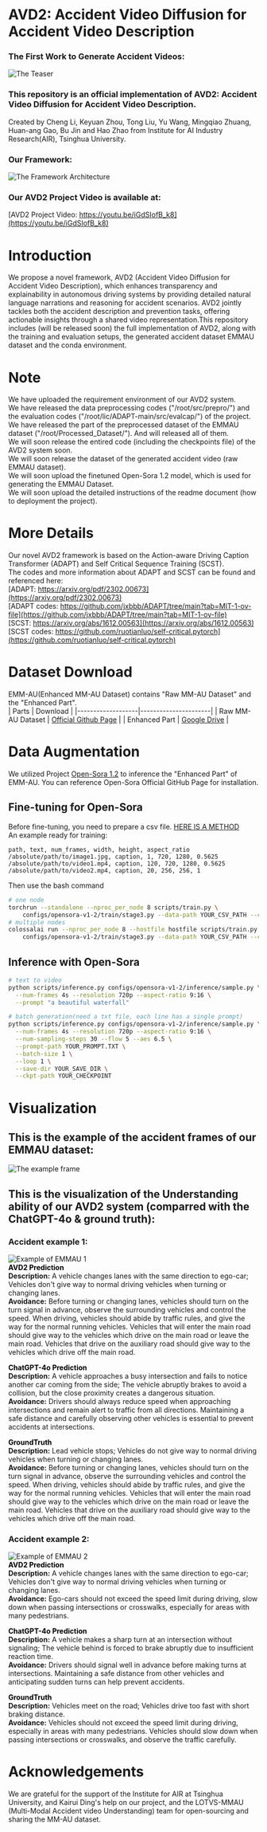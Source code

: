 # AVD2: Accident Video Diffusion for Accident Video Description

### The First Work to Generate Accident Videos:
![The Teaser](./images/teaser.png)

### This repository is an official implementation of AVD2: Accident Video Diffusion for Accident Video Description.
Created by Cheng Li, Keyuan Zhou, Tong Liu, Yu Wang, Mingqiao Zhuang, Huan-ang Gao, Bu Jin and Hao Zhao from Institute for AI Industry Research(AIR), Tsinghua University.

### Our Framework:
![The Framework Architecture](./images/Framework.png)


### Our AVD2 Project Video is available at:
[AVD2 Project Video: https://youtu.be/iGdSIofB_k8](https://youtu.be/iGdSIofB_k8)

# Introduction
We propose a novel framework, AVD2 (Accident Video Diffusion for Accident Video Description), which enhances transparency and explainability in autonomous driving systems by providing detailed natural language narrations and reasoning for accident scenarios. AVD2 jointly tackles both the accident description and prevention tasks, offering actionable insights through a shared video representation.This repository includes (will be released soon) the full implementation of AVD2, along with the training and evaluation setups, the generated accident dataset EMMAU dataset and the conda environment.

# Note
We have uploaded the requirement environment of our AVD2 system.  
We have released the data preprocessing codes ("/root/src/prepro/") and the evaluation codes ("/root/lic/ADAPT-main/src/evalcap/") of the project.  
We have released the part of the preprocessed dataset of the EMMAU dataset ("/root/Processed_Dataset/"). And will released all of them.  
We will soon release the entired code (including the checkpoints file) of the AVD2 system soon.  
We will soon release the dataset of the generated accident video (raw EMMAU dataset).   
We will soon upload the finetuned Open-Sora 1.2 model, which is used for generating the EMMAU Dataset.  
We will soon upload the detailed instructions of the readme document (how to deployment the project).  

# More Details
Our novel AVD2 framework is based on the Action-aware Driving Caption Transformer (ADAPT) and Self Critical Sequence Training (SCST).  
The codes and more information about ADAPT and SCST can be found and referenced here:  
[ADAPT: https://arxiv.org/pdf/2302.00673](https://arxiv.org/pdf/2302.00673)  
[ADAPT codes: https://github.com/jxbbb/ADAPT/tree/main?tab=MIT-1-ov-file](https://github.com/jxbbb/ADAPT/tree/main?tab=MIT-1-ov-file)  
[SCST: https://arxiv.org/abs/1612.00563](https://arxiv.org/abs/1612.00563)  
[SCST codes: https://github.com/ruotianluo/self-critical.pytorch](https://github.com/ruotianluo/self-critical.pytorch)  

# Dataset Download
EMM-AU(Enhanced MM-AU Dataset) contains "Raw MM-AU Dataset" and the "Enhanced Part".  
| Parts             | Download             |
|-------------------|----------------------|
| Raw MM-AU Dataset | [Official Github Page](https://github.com/jeffreychou777/LOTVS-MM-AU?tab=readme-ov-file#datasets-download) |
| Enhanced Part     | [Google Drive](https://drive.google.com/file/d/1prm1Br-fwjr-ZkWNs8NvHJk_hcxvXuM2/view?usp=sharing)         |  

# Data Augmentation
We utilized Project [Open-Sora 1.2](https://github.com/hpcaitech/Open-Sora) to inference the "Enhanced Part" of EMM-AU. You can reference Open-Sora Official GitHub Page for installation.
## Fine-tuning for Open-Sora
Before fine-tuning, you need to prepare a csv file. [HERE IS A METHOD](https://github.com/hpcaitech/Open-Sora/tree/feature/mirror_v1.2/tools/datasets#dataset-to-csv)  
An example ready for training:
```csv
path, text, num_frames, width, height, aspect_ratio
/absolute/path/to/image1.jpg, caption, 1, 720, 1280, 0.5625
/absolute/path/to/video1.mp4, caption, 120, 720, 1280, 0.5625
/absolute/path/to/video2.mp4, caption, 20, 256, 256, 1
```
Then use the bash command
```bash
# one node
torchrun --standalone --nproc_per_node 8 scripts/train.py \
    configs/opensora-v1-2/train/stage3.py --data-path YOUR_CSV_PATH --ckpt-path YOUR_PRETRAINED_CKPT
# multiple nodes
colossalai run --nproc_per_node 8 --hostfile hostfile scripts/train.py \
    configs/opensora-v1-2/train/stage3.py --data-path YOUR_CSV_PATH --ckpt-path YOUR_PRETRAINED_CKPT
```
## Inference with Open-Sora
```bash
# text to video
python scripts/inference.py configs/opensora-v1-2/inference/sample.py \
  --num-frames 4s --resolution 720p --aspect-ratio 9:16 \
  --prompt "a beautiful waterfall"

# batch generation(need a txt file, each line has a single prompt)
python scripts/inference.py configs/opensora-v1-2/inference/sample.py \
  --num-frames 4s --resolution 720p --aspect-ratio 9:16 \
  --num-sampling-steps 30 --flow 5 --aes 6.5 \
  --prompt-path YOUR_PROMPT.TXT \
  --batch-size 1 \
  --loop 1 \
  --save-dir YOUR_SAVE_DIR \
  --ckpt-path YOUR_CHECKPOINT
```

# Visualization
## This is the example of the accident frames of our EMMAU dataset:  
![The example frame](./images/EMMAU_accident_example.png)  

## This is the visualization of the Understanding ability of our AVD2 system (comparred with the ChatGPT-4o & ground truth):  
### Accident example 1:  
![Example of EMMAU 1](./images/1_accident_2.png)  
<span style="color:black">**AVD2 Prediction**</span>  
<span style="color👱‍♂️">**Description:**</span>
 A vehicle changes lanes with the same direction to ego-car; Vehicles don't give way to normal driving vehicles when turning or changing lanes.  
<span style="color📘">**Avoidance:**</span>
Before turning or changing lanes, vehicles should turn on the turn signal in advance, observe the surrounding vehicles and control the speed. When driving, vehicles should abide by traffic rules, and give the way for the normal running vehicles. Vehicles that will enter the main road should give way to the vehicles which drive on the main road or leave the main road. Vehicles that drive on the auxiliary road should give way to the vehicles which drive off the main road.

<span style="color:black">**ChatGPT-4o Prediction**</span>  
<span style="color👱‍♂️">**Description:**</span>
 A vehicle approaches a busy intersection and fails to notice another car coming from the side; The vehicle abruptly brakes to avoid a collision, but the close proximity creates a dangerous situation.   
<span style="color📘">**Avoidance:**</span>
Drivers should always reduce speed when approaching intersections and remain alert to traffic from all directions. Maintaining a safe distance and carefully observing other vehicles is essential to prevent accidents at intersections.

<span style="color:black">**GroundTruth**</span>  
<span style="color👱‍♂️">**Description:**</span>
 Lead vehicle stops; Vehicles do not give way to normal driving vehicles when turning or changing lanes.   
<span style="color📘">**Avoidance:**</span>
Before turning or changing lanes, vehicles should turn on the turn signal in advance, observe the surrounding vehicles and control the speed. When driving, vehicles should abide by traffic rules, and give the way for the normal running vehicles. Vehicles that will enter the main road should give way to the vehicles which drive on the main road or leave the main road. Vehicles that drive on the auxiliary road should give way to the vehicles which drive off the main road.  

### Accident example 2:  
![Example of EMMAU 2](images/2_accident_2.png)  
<span style="color:black">**AVD2 Prediction**</span>  
<span style="color👱‍♂️">**Description:**</span>
A vehicle changes lanes with the same direction to ego-car; Vehicles don't give way to normal driving vehicles when turning or changing lanes.    
<span style="color📘">**Avoidance:**</span>
Ego-cars should not exceed the speed limit during driving, slow down when passing intersections or crosswalks, especially for areas with many pedestrians.

<span style="color:black">**ChatGPT-4o Prediction**</span>  
<span style="color👱‍♂️">**Description:**</span>
 A vehicle makes a sharp turn at an intersection without signaling; The vehicle behind is forced to brake abruptly due to insufficient reaction time.  
<span style="color📘">**Avoidance:**</span>
Drivers should signal well in advance before making turns at intersections. Maintaining a safe distance from other vehicles and anticipating sudden turns can help prevent accidents.

<span style="color:black">**GroundTruth**</span>  
<span style="color👱‍♂️">**Description:**</span>
Vehicles meet on the road; Vehicles drive too fast with short braking distance.  
<span style="color📘">**Avoidance:**</span>
Vehicles should not exceed the speed limit during driving, especially in areas with many pedestrians. Vehicles should slow down when passing intersections or crosswalks, and observe the traffic carefully.

# Acknowledgements
We are grateful for the support of the Institute for AIR at Tsinghua University, and Kairui Ding's help on our project, and the LOTVS-MMAU (Multi-Modal Accident video Understanding) team for open-sourcing and sharing the MM-AU dataset.

